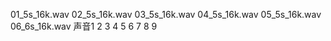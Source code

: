 

01_5s_16k.wav  02_5s_16k.wav  03_5s_16k.wav  04_5s_16k.wav  05_5s_16k.wav  06_6s_16k.wav
声音1 2 3 4 5 6 7 8 9
